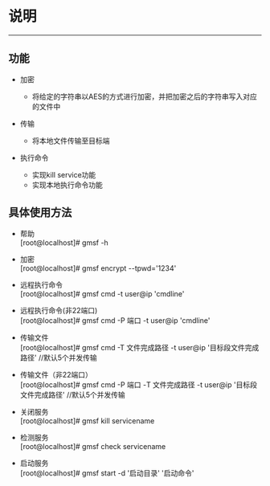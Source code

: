 # 说明
---
## 功能
* 加密
     * 将给定的字符串以AES的方式进行加密，并把加密之后的字符串写入对应的文件中

* 传输
     * 将本地文件传输至目标端

* 执行命令
     * 实现kill service功能
     * 实现本地执行命令功能

## 具体使用方法

+ 帮助  
[root@localhost]# gmsf -h

+ 加密  
[root@localhost]# gmsf encrypt --tpwd='1234'

+ 远程执行命令  
[root@localhost]# gmsf cmd -t user@ip 'cmdline'

+ 远程执行命令(非22端口)  
[root@localhost]# gmsf cmd -P 端口 -t user@ip 'cmdline'

+ 传输文件  
[root@localhost]# gmsf cmd -T 文件完成路径 -t user@ip '目标段文件完成路径'   //默认5个并发传输

+ 传输文件（非22端口）  
[root@localhost]# gmsf cmd -P 端口 -T 文件完成路径 -t user@ip '目标段文件完成路径' //默认5个并发传输

+ 关闭服务  
[root@localhost]# gmsf kill servicename

+ 检测服务  
[root@localhost]# gmsf check servicename

+ 启动服务  
[root@localhost]# gmsf start -d '启动目录' '启动命令'

